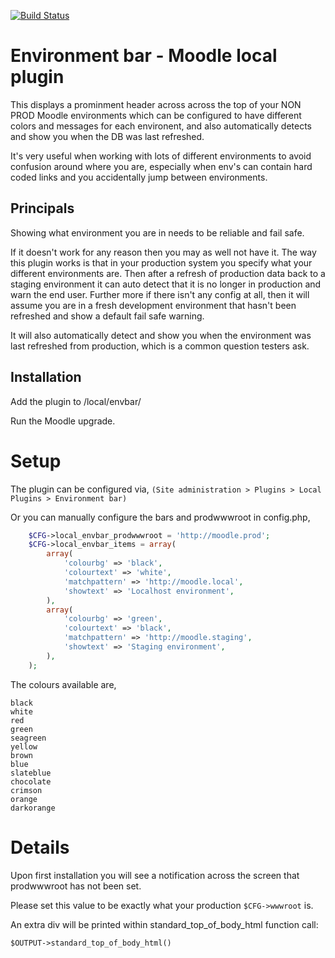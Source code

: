 [![Build Status](https://travis-ci.org/CatalystIT-AU/moodle-local_envbar.svg?branch=master)](https://travis-ci.org/CatalystIT-AU/moodle-local_envbar)

Environment bar - Moodle local plugin
====================

This displays a prominment header across across the top of your NON PROD Moodle
environments which can be configured to have different colors and messages for
each environent, and also automatically detects and show you when the DB was
last refreshed.

It's very useful when working with lots of different environments to avoid
confusion around where you are, especially when env's can contain hard coded
links and you accidentally jump between environments.

Principals
----------

Showing what environment you are in needs to be reliable and fail safe.

If it doesn't work for any reason then you may as well not have it. The way
this plugin works is that in your production system you specify what your
different environments are. Then after a refresh of production data back to a
staging environment it can auto detect that it is no longer in production and
warn the end user. Further more if there isn't any config at all, then it will
assume you are in a fresh development environment that hasn't been refreshed
and show a default fail safe warning.

It will also automatically detect and show you when the environment was last
refreshed from production, which is a common question testers ask.

Installation
------------

Add the plugin to /local/envbar/

Run the Moodle upgrade.

# Setup

The plugin can be configured via,
    `(Site administration > Plugins > Local Plugins > Environment bar)`

Or you can manually configure the bars and prodwwwroot in config.php,

```php
    $CFG->local_envbar_prodwwwroot = 'http://moodle.prod';
    $CFG->local_envbar_items = array(
        array(
            'colourbg' => 'black',
            'colourtext' => 'white',
            'matchpattern' => 'http://moodle.local',
            'showtext' => 'Localhost environment',
        ),
        array(
            'colourbg' => 'green',
            'colourtext' => 'black',
            'matchpattern' => 'http://moodle.staging',
            'showtext' => 'Staging environment',
        ),
    );
```

The colours available are,

    black
    white
    red
    green
    seagreen
    yellow
    brown
    blue
    slateblue
    chocolate
    crimson
    orange
    darkorange

# Details

Upon first installation you will see a notification across the screen that prodwwwroot has not been set.

Please set this value to be exactly what your production ```$CFG->wwwroot``` is.

An extra div will be printed within standard_top_of_body_html function call:

```
$OUTPUT->standard_top_of_body_html()
```

